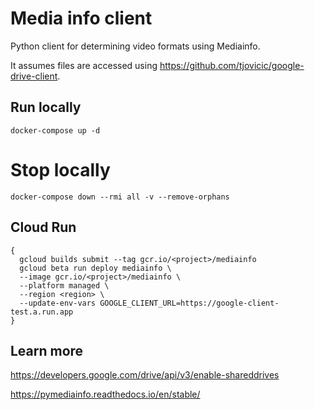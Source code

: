 # Media info client

Python client for determining video formats using Mediainfo. 

It assumes files are accessed using https://github.com/tjovicic/google-drive-client.

## Run locally
`docker-compose up -d`

# Stop locally
`docker-compose down --rmi all -v --remove-orphans`

## Cloud Run
```
{
  gcloud builds submit --tag gcr.io/<project>/mediainfo
  gcloud beta run deploy mediainfo \
  --image gcr.io/<project>/mediainfo \
  --platform managed \
  --region <region> \
  --update-env-vars GOOGLE_CLIENT_URL=https://google-client-test.a.run.app
}
```


## Learn more
https://developers.google.com/drive/api/v3/enable-shareddrives

https://pymediainfo.readthedocs.io/en/stable/